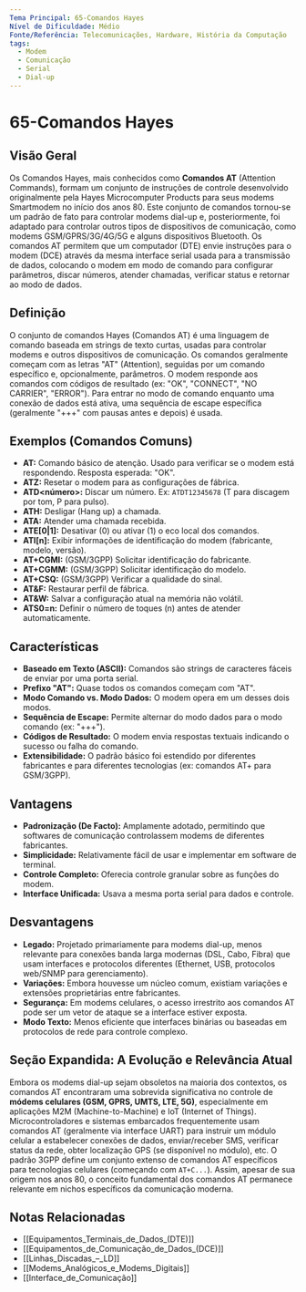 ```yaml
---
Tema Principal: 65-Comandos Hayes
Nível de Dificuldade: Médio
Fonte/Referência: Telecomunicações, Hardware, História da Computação
tags:
  - Modem
  - Comunicação
  - Serial
  - Dial-up
---
```


# 65-Comandos Hayes

## Visão Geral

Os Comandos Hayes, mais conhecidos como **Comandos AT** (Attention Commands), formam um conjunto de instruções de controle desenvolvido originalmente pela Hayes Microcomputer Products para seus modems Smartmodem no início dos anos 80. Este conjunto de comandos tornou-se um padrão de fato para controlar modems dial-up e, posteriormente, foi adaptado para controlar outros tipos de dispositivos de comunicação, como modems GSM/GPRS/3G/4G/5G e alguns dispositivos Bluetooth. Os comandos AT permitem que um computador (DTE) envie instruções para o modem (DCE) através da mesma interface serial usada para a transmissão de dados, colocando o modem em modo de comando para configurar parâmetros, discar números, atender chamadas, verificar status e retornar ao modo de dados.

## Definição

O conjunto de comandos Hayes (Comandos AT) é uma linguagem de comando baseada em strings de texto curtas, usadas para controlar modems e outros dispositivos de comunicação. Os comandos geralmente começam com as letras "AT" (Attention), seguidas por um comando específico e, opcionalmente, parâmetros. O modem responde aos comandos com códigos de resultado (ex: "OK", "CONNECT", "NO CARRIER", "ERROR"). Para entrar no modo de comando enquanto uma conexão de dados está ativa, uma sequência de escape específica (geralmente "+++" com pausas antes e depois) é usada.

## Exemplos (Comandos Comuns)

*   **AT:** Comando básico de atenção. Usado para verificar se o modem está respondendo. Resposta esperada: "OK".
*   **ATZ:** Resetar o modem para as configurações de fábrica.
*   **ATD<número>:** Discar um número. Ex: `ATDT12345678` (T para discagem por tom, P para pulso).
*   **ATH:** Desligar (Hang up) a chamada.
*   **ATA:** Atender uma chamada recebida.
*   **ATE[0|1]:** Desativar (0) ou ativar (1) o eco local dos comandos.
*   **ATI[n]:** Exibir informações de identificação do modem (fabricante, modelo, versão).
*   **AT+CGMI:** (GSM/3GPP) Solicitar identificação do fabricante.
*   **AT+CGMM:** (GSM/3GPP) Solicitar identificação do modelo.
*   **AT+CSQ:** (GSM/3GPP) Verificar a qualidade do sinal.
*   **AT&F:** Restaurar perfil de fábrica.
*   **AT&W:** Salvar a configuração atual na memória não volátil.
*   **ATS0=n:** Definir o número de toques (n) antes de atender automaticamente.

## Características

*   **Baseado em Texto (ASCII):** Comandos são strings de caracteres fáceis de enviar por uma porta serial.
*   **Prefixo "AT":** Quase todos os comandos começam com "AT".
*   **Modo Comando vs. Modo Dados:** O modem opera em um desses dois modos.
*   **Sequência de Escape:** Permite alternar do modo dados para o modo comando (ex: "+++").
*   **Códigos de Resultado:** O modem envia respostas textuais indicando o sucesso ou falha do comando.
*   **Extensibilidade:** O padrão básico foi estendido por diferentes fabricantes e para diferentes tecnologias (ex: comandos AT+ para GSM/3GPP).

## Vantagens

*   **Padronização (De Facto):** Amplamente adotado, permitindo que softwares de comunicação controlassem modems de diferentes fabricantes.
*   **Simplicidade:** Relativamente fácil de usar e implementar em software de terminal.
*   **Controle Completo:** Oferecia controle granular sobre as funções do modem.
*   **Interface Unificada:** Usava a mesma porta serial para dados e controle.

## Desvantagens

*   **Legado:** Projetado primariamente para modems dial-up, menos relevante para conexões banda larga modernas (DSL, Cabo, Fibra) que usam interfaces e protocolos diferentes (Ethernet, USB, protocolos web/SNMP para gerenciamento).
*   **Variações:** Embora houvesse um núcleo comum, existiam variações e extensões proprietárias entre fabricantes.
*   **Segurança:** Em modems celulares, o acesso irrestrito aos comandos AT pode ser um vetor de ataque se a interface estiver exposta.
*   **Modo Texto:** Menos eficiente que interfaces binárias ou baseadas em protocolos de rede para controle complexo.

## Seção Expandida: A Evolução e Relevância Atual

Embora os modems dial-up sejam obsoletos na maioria dos contextos, os comandos AT encontraram uma sobrevida significativa no controle de **módems celulares (GSM, GPRS, UMTS, LTE, 5G)**, especialmente em aplicações M2M (Machine-to-Machine) e IoT (Internet of Things). Microcontroladores e sistemas embarcados frequentemente usam comandos AT (geralmente via interface UART) para instruir um módulo celular a estabelecer conexões de dados, enviar/receber SMS, verificar status da rede, obter localização GPS (se disponível no módulo), etc. O padrão 3GPP define um conjunto extenso de comandos AT específicos para tecnologias celulares (começando com `AT+C...`). Assim, apesar de sua origem nos anos 80, o conceito fundamental dos comandos AT permanece relevante em nichos específicos da comunicação moderna.

## Notas Relacionadas

*   [[Equipamentos_Terminais_de_Dados_(DTE)]]
*   [[Equipamentos_de_Comunicação_de_Dados_(DCE)]]
*   [[Linhas_Discadas_–_LD]]
*   [[Modems_Analógicos_e_Modems_Digitais]]
*   [[Interface_de_Comunicação]]